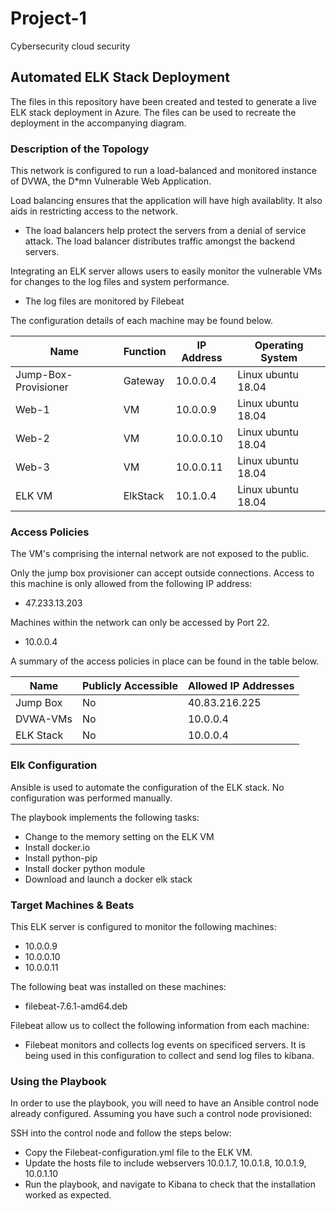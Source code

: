 # Project-1
Cybersecurity cloud security

## Automated ELK Stack Deployment

The files in this repository have been created and tested to generate a live ELK stack deployment in Azure. The files can be used to recreate the deployment in the accompanying diagram.

### Description of the Topology

This network is configured to run  a load-balanced and monitored instance of DVWA, the D*mn Vulnerable Web Application.

Load balancing ensures that the application will have high availablity. It also aids in restricting access to the network.
- The load balancers help protect the servers from a denial of service attack. The load balancer distributes traffic amongst the backend servers.

Integrating an ELK server allows users to easily monitor the vulnerable VMs for changes to the log files and system performance.
- The log files are monitored by Filebeat


The configuration details of each machine may be found below.

| Name                  | Function   | IP Address | Operating System |
|-----------------------|------------|------------|------------------|
| Jump-Box-Provisioner  | Gateway    | 10.0.0.4   |Linux ubuntu 18.04|
| Web-1                 | VM         | 10.0.0.9   |Linux ubuntu 18.04|
| Web-2                 | VM         | 10.0.0.10  |Linux ubuntu 18.04|
| Web-3                 | VM         | 10.0.0.11  |Linux ubuntu 18.04|
| ELK VM                | ElkStack   | 10.1.0.4   |Linux ubuntu 18.04|

### Access Policies

The VM's comprising the internal network are not exposed to the public. 

Only the jump box provisioner can accept outside connections. Access to this machine is only allowed from the following IP address:
- 47.233.13.203

Machines within the network can only be accessed by Port 22.
- 10.0.0.4

A summary of the access policies in place can be found in the table below.

| Name     | Publicly Accessible | Allowed IP Addresses |
|----------|---------------------|----------------------|
| Jump Box |     No              | 40.83.216.225        |
| DVWA-VMs |     No              | 10.0.0.4             |
| ELK Stack|     No              | 10.0.0.4             |

### Elk Configuration

Ansible is used to automate the configuration of the ELK stack. No configuration was performed manually.

The playbook implements the following tasks:
* Change to the memory setting on the ELK VM
* Install docker.io
* Install python-pip
* Install docker python module
* Download and launch a docker elk stack

### Target Machines & Beats
This ELK server is configured to monitor the following machines:
* 10.0.0.9
* 10.0.0.10
* 10.0.0.11

The following beat was installed on these machines:
- filebeat-7.6.1-amd64.deb

Filebeat allow us to collect the following information from each machine:
-  Filebeat monitors and collects log events on specificed servers. It is being used in this configuration to collect and send log files to kibana.

### Using the Playbook
In order to use the playbook, you will need to have an Ansible control node already configured. Assuming you have such a control node provisioned: 

SSH into the control node and follow the steps below:
- Copy the Filebeat-configuration.yml file to the ELK VM.
- Update the hosts file to include webservers 10.0.1.7, 10.0.1.8, 10.0.1.9, 10.0.1.10
- Run the playbook, and navigate to Kibana to check that the installation worked as expected.



